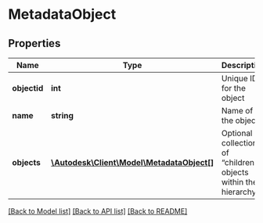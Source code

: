 # MetadataObject

## Properties
Name | Type | Description | Notes
------------ | ------------- | ------------- | -------------
**objectid** | **int** | Unique ID for the object | 
**name** | **string** | Name of the object | 
**objects** | [**\Autodesk\Client\Model\MetadataObject[]**](MetadataObject.md) | Optional collection of “children” objects within the hierarchy | [optional] 

[[Back to Model list]](../README.md#documentation-for-models) [[Back to API list]](../README.md#documentation-for-api-endpoints) [[Back to README]](../README.md)


